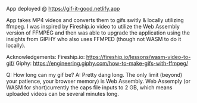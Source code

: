 App deployed @ https://gif-it-good.netlify.app

App takes MP4 videos and converts them to gifs switly & locally utilizing ffmpeg. I was inspired by Fireship.io video to utilize the Web Assembly version of FFMPEG and then was able to upgrade the application using the insights from GIPHY who also uses FFMPED (though not WASM to do it locally).

Acknowledgements:
Fireship.io: https://fireship.io/lessons/wasm-video-to-gif/
Giphy: https://engineering.giphy.com/how-to-make-gifs-with-ffmpeg/

Q: How long can my gif be?
A: Pretty dang long. The only limit (beyond) your patience, your browser memory) is Web Assembly. Web Assemply (or WASM for short)currently the caps file inputs to 2 GB, which means uploaded videos can be several minutes long.